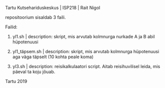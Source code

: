 Tartu Kutsehariduskeskus | ISP218 | Rait Nigol

repositoorium sisaldab 3 faili.

Failid:
1) yl1.sh | description: skript, mis arvutab kolmnurga nurkade A ja B abil
hüpotenuusi

2) yl1_täpsem.sh | description: skript, mis arvutab kolmnurga hüpotenuusi
aga väga täpselt (10 kohta peale koma)

3) yl3.sh | description: reisikalkulaatori script. Aitab reisihuvilisel leida,
mis päeval ta koju jõuab.

Tartu 2019
